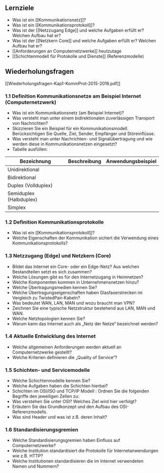 ## Lernziele

- Was ist ein [[Kommunikationsnetz]]?
- Was ist ein [[Kommunikationsprotokoll]]?
- Was ist der [[Netzzugang Edge]] und welche Aufgaben erfüllt er? Welchen Aufbau hat er?
- Was ist der [[Netzkern Core]] und welche Aufgaben erfüllt er? Welchen Aufbau hat er?
- [[Anforderungen an Computernetzwerke]] heutzutage
- [[Schichtenmodell für Protokolle und Dienste]]  (Referenzmodelle)


## Wiederholungsfragen

[[Wiederholungsfragen-Kap1-KommProt-2015-2016.pdf]]

### 1.1 Definition Kommunikationsnetze am Beispiel Internet (Computernetzwerk)
- Was ist ein Kommunikationsnetz (am Beispiel Internet)? 
- Was versteht man unter einem bidirektionalen zuverlässigen Transport von Nachrichten?
- Skizzieren Sie ein Beispiel für ein Kommunikationsmodell. Berücksichtigen Sie Quelle, Ziel, Sender, Empfänger und Störeinflüsse. 
- Was versteht man unter Nachrichten- und Signalübertragung und wie werden diese in Kommunikationsnetzen eingesetzt?
- Tabelle ausfüllen: 

Bezeichnung | Beschreibung | Anwendungsbeispiel
-------------  |  -------------- | --------
Unidirektional  | 
Bidirektional | 
Duplex (Vollduplex) | 
Semiduplex (Halbduplex) | 
Simplex | 



### 1.2 Definition Kommunikationsprotokolle
- Was ist ein [[Kommunikationsprotokoll]]?
- Welche Eigenschaften der Kommunikation sichert die Verwendung eines Kommunikationsprotokolls?



### 1.3 Netzzugang (Edge) und Netzkern (Core)
- Bildet das Internet ein Core- oder ein Edge-Netz? Aus welchen Bestandteilen setzt es sich zusammen?
- Welche Lösungen gibt es für den Internetzugang in Heimnetzen? 
- Welche Komponenten kommen in Unternehmensnetzen hinzu? 
- Welche Übertragungsmedien kennen Sie? 
- Welche Übertragungseigenschaften haben Glasfaserstrecken im Vergleich zu TwistedPair-Kabeln? 
- Was bedeutet WAN, LAN, MAN und wozu braucht man VPN? 
- Zeichnen Sie eine typische Netzstruktur bestehend aus LAN, MAN und WAN. 
- Welche Netztopologien kennen Sie? 
- Warum kann das Internet auch als „Netz der Netze“ bezeichnet werden?



### 1.4 Aktuelle Entwicklung des Internet
- Welche allgemeinen Anforderungen werden aktuell an Computernetzwerke gestellt? 
- Welche Kriterien definieren die „Quality of Service“?



### 1.5 Schichten- und Servicemodelle 
- Welche Schichtenmodelle kennen Sie? 
- Welche Aufgaben haben die Schichten hierbei?
- Schichten im OSI/ISO und TCP/IP Modell : Ordnen Sie die folgenden Begriffe den jeweiligen Zellen zu:
- Was verstehen Sie unter OSI? Welches Ziel wird hier verfolgt? 
- Erläutern Sie das Grundkonzept und den Aufbau des OSI-Referenzmodells.
-  Was sind Header und was ist z.B. deren Inhalt?



### 1.6 Standardisierungsgremien
- Welche Standardisierungsgremien haben Einfluss auf Computernetzwerke?
- Welche Institution standardisiert die Protokolle für Internetanwendungen wie z.B. HTTP?
- Welche Institutionen standardisieren die im Internet verwendeten Namen und Nummern?
